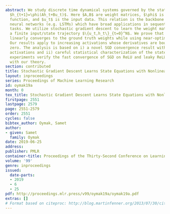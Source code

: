 ```yaml
---
abstract: We study discrete time dynamical systems governed by the state equation
  $h_{t+1}=\phi(Ah_t+Bu_t)$. Here $A,B$ are weight matrices, $\phi$ is an activation
  function, and $u_t$ is the input data. This relation is the backbone of recurrent
  neural networks (e.g. LSTMs) which have broad applications in sequential learning
  tasks. We utilize stochastic gradient descent to learn the weight matrices from
  a finite input/state trajectory $\{u_t,h_t\}_{t=0}^N$. We prove that SGD estimate
  linearly converges to the ground truth weights while using near-optimal sample size.
  Our results apply to increasing activations whose derivatives are bounded away from
  zero. The analysis is based on i) a novel SGD convergence result with nonlinear
  activations and ii) careful statistical characterization of the state vector. Numerical
  experiments verify the fast convergence of SGD on ReLU and leaky ReLU in consistence
  with our theory.
section: contributed
title: Stochastic Gradient Descent Learns State Equations with Nonlinear Activations
layout: inproceedings
series: Proceedings of Machine Learning Research
id: oymak19a
month: 0
tex_title: Stochastic Gradient Descent Learns State Equations with Nonlinear Activations
firstpage: 2551
lastpage: 2579
page: 2551-2579
order: 2551
cycles: false
bibtex_author: Oymak, Samet
author:
- given: Samet
  family: Oymak
date: 2019-06-25
address: 
publisher: PMLR
container-title: Proceedings of the Thirty-Second Conference on Learning Theory
volume: '99'
genre: inproceedings
issued:
  date-parts:
  - 2019
  - 6
  - 25
pdf: http://proceedings.mlr.press/v99/oymak19a/oymak19a.pdf
extras: []
# Format based on citeproc: http://blog.martinfenner.org/2013/07/30/citeproc-yaml-for-bibliographies/
---
```

